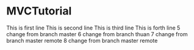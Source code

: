 ﻿# MVCTutorial

This is first line
This is second line
This is third line
This is forth line
5 change from branch master
6 change from branch thuan
7 change from branch master remote
8 change from branch master remote
